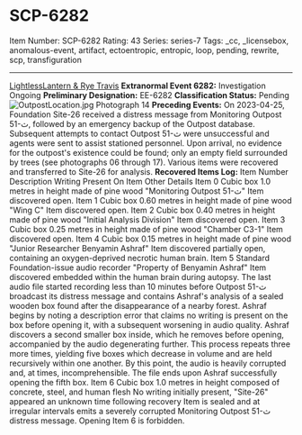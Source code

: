 # SCP-6282
Item Number: SCP-6282
Rating: 43
Series: series-7
Tags: _cc, _licensebox, anomalous-event, artifact, ectoentropic, entropic, loop, pending, rewrite, scp, transfiguration

---

[LightlessLantern & Rye Travis](javascript:;)
**Extranormal Event 6282:** Investigation Ongoing
**Preliminary Designation:** EE-6282
**Classification Status:** Pending
![OutpostLocation.jpg](https://scp-wiki.wdfiles.com/local--files/scp-6282/OutpostLocation.jpg)
Photograph 14
**Preceding Events:** On 2023-04-25, Foundation Site-26 received a distress message from Monitoring Outpost 51-ث‎, followed by an emergency backup of the Outpost database. Subsequent attempts to contact Outpost 51-ث‎ were unsuccessful and agents were sent to assist stationed personnel. Upon arrival, no evidence for the outpost's existence could be found; only an empty field surrounded by trees (see photographs 06 through 17). Various items were recovered and transferred to Site-26 for analysis.
**Recovered Items Log:**
Item Number
Description
Writing Present On Item
Other Details
Item 0
Cubic box 1.0 metres in height made of pine wood
"Monitoring Outpost 51-ث"
Item‎ discovered open.
Item 1
Cubic box 0.60 metres in height made of pine wood
"Wing C"
Item‎ discovered open.
Item 2
Cubic box 0.40 metres in height made of pine wood
"Initial Analysis Division"
Item‎ discovered open.
Item 3
Cubic box 0.25 metres in height made of pine wood
"Chamber C3-1"
Item‎ discovered open.
Item 4
Cubic box 0.15 metres in height made of pine wood
"Junior Researcher Benyamin Ashraf"
Item discovered partially open, containing an oxygen-deprived necrotic human brain.
Item 5
Standard Foundation-issue audio recorder
"Property of Benyamin Ashraf"
Item discovered embedded within the human brain during autopsy. The last audio file started recording less than 10 minutes before Outpost 51-ث‎ broadcast its distress message and contains Ashraf's analysis of a sealed wooden box found after the disappearance of a nearby forest. Ashraf begins by noting a description error that claims no writing is present on the box before opening it, with a subsequent worsening in audio quality. Ashraf discovers a second smaller box inside, which he removes before opening, accompanied by the audio degenerating further. This process repeats three more times, yielding five boxes which decrease in volume and are held recursively within one another. By this point, the audio is heavily corrupted and, at times, incomprehensible. The file ends upon Ashraf successfully opening the fifth box.
Item 6
Cubic box 1.0 metres in height composed of concrete, steel, and human flesh
No writing initially present, "Site-26" appeared an unknown time following recovery
Item is sealed and at irregular intervals emits a severely corrupted Monitoring Outpost 51-ث distress message. Opening Item 6 is forbidden.